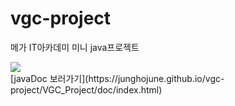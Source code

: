 # vgc-project
메가 IT아카데미 미니 java프로젝트

<div>
	<a href="https://www.youtube.com/watch?v=y2-JB5auRo0&t=6s" target="_blank"><image src = "https://img.youtube.com/vi/y2-JB5auRo0&t=6s/mqdefault.jpg"></a>
</div>
	[javaDoc 보러가기](https://junghojune.github.io/vgc-project/VGC_Project/doc/index.html)
		
